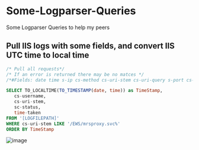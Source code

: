 # Some-Logparser-Queries
Some Logparser Queries to help my peers

## Pull IIS logs with some fields, and convert IIS UTC time to local time

```sql
/* Pull all requests*/
/* If an error is returned there may be no matces */
/*#Fields: date time s-ip cs-method cs-uri-stem cs-uri-query s-port cs-username c-ip cs(User-Agent) cs(Referer) sc-status sc-substatus sc-win32-status time-taken*/

SELECT TO_LOCALTIME(TO_TIMESTAMP(date, time)) as TimeStamp,
   cs-username,
   cs-uri-stem,
   sc-status,
   time-taken
FROM '[LOGFILEPATH]'
WHERE cs-uri-stem LIKE '/EWS/mrsproxy.svc%'
ORDER BY TimeStamp
``` 

![image](https://user-images.githubusercontent.com/33433229/121607554-3ca1d300-ca1e-11eb-9f42-e65987f8f861.png)
